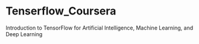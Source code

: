 # Tenserflow_Coursera
Introduction to TensorFlow for Artificial Intelligence, Machine Learning, and Deep Learning
